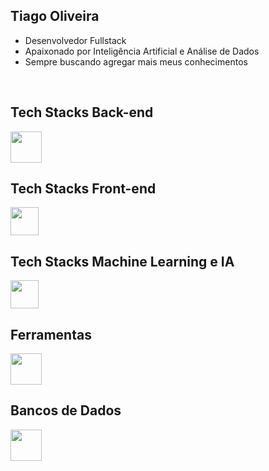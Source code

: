 ## Tiago Oliveira 

- Desenvolvedor Fullstack
- Apaixonado por Inteligência Artificial e Análise de Dados
- Sempre buscando agregar mais meus conhecimentos

<br/>

## Tech Stacks Back-end
<div style="display: inline">
  <a href="https://skillicons.dev">
    <img widht="50" height="50" src="https://skillicons.dev/icons?i=python,fastapi,flask,c,java" />
  </a>
<div/>

## Tech Stacks Front-end
<div style="display: inline">
  <a href="https://skillicons.dev">
    <img widht="45" height="45" src="https://skillicons.dev/icons?i=html,css,javascript,react" />
  </a>
<div/>

## Tech Stacks Machine Learning e IA
<div style="display: inline">
  <a href="https://skillicons.dev">
    <img widht="45" height="45" src="https://skillicons.dev/icons?i=scikitlearn" />
  </a>
<div/>

## Ferramentas
<div style="display: inline">
  <a href="https://skillicons.dev">
    <img widht="50" height="50" src="https://skillicons.dev/icons?i=git,github,kubernetes,docker,postman,linux" />
  </a>
<div/>

## Bancos de Dados
<div style="display: inline">
  <a href="https://skillicons.dev">
    <img widht="50" height="50" src="https://skillicons.dev/icons?i=postgresql,mysql" />
  </a>
<div/>
  
          
  

          
 
          
          






















